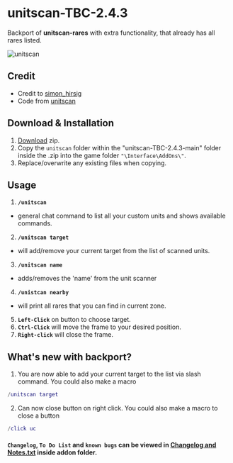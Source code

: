 # unitscan-TBC-2.4.3
Backport of **unitscan-rares** with extra functionality, that already has all rares listed.

![unitscan](https://user-images.githubusercontent.com/74269253/233365890-eac8b750-d256-4852-abb5-67f0224a7fe1.gif)


## Credit
- Credit to [simon_hirsig](https://legacy.curseforge.com/members/simon_hirsig/projects)    
- Code from [unitscan](https://legacy.curseforge.com/wow/addons/unitscan)    


## Download & Installation

1. [Download](https://github.com/Sattva-108/unitscan-TBC-2.4.3/archive/refs/heads/main.zip) zip.
2. Copy the `unitscan` folder within the "unitscan-TBC-2.4.3-main" folder inside the .zip into the game folder `"\Interface\AddOns\"`.    
3. Replace/overwrite any existing files when copying.


## Usage
1. **`/unitscan`**
 - general chat command to list all your custom units and shows available commands.
 
2. **`/unitscan target`**
 - will add/remove your current target from the list of scanned units.
 
3. **`/unitscan name`**
 - adds/removes the 'name' from the unit scanner
 
4. **`/unistcan nearby`**
- will print all rares that you can find in current zone.

5. **`Left-Click`** on button to choose target.
6. **`Ctrl-Click`** will move the frame to your desired position.
7. **`Right-click`** will close the frame.

## What's new with backport?
1. You are now able to add your current target to the list via slash command. 
You could also make a macro
```lua 
/unitscan target
```

2. Can now close button on right click.
You could also make a macro to close a button

```lua 
/click uc
```


#### `Changelog`, `To Do List` and `known bugs` can be viewed in [Changelog and Notes.txt](https://github.com/Sattva-108/unitscan-TBC-2.4.3/blob/main/unitscan/Changelog%20and%20Notes.txt) inside addon folder.
